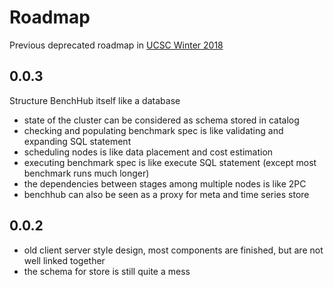 # Roadmap

Previous deprecated roadmap in [UCSC Winter 2018](legacy/roadmap-winter18.md)

## 0.0.3

Structure BenchHub itself like a database
 
- state of the cluster can be considered as schema stored in catalog
- checking and populating benchmark spec is like validating and expanding SQL statement
- scheduling nodes is like data placement and cost estimation
- executing benchmark spec is like execute SQL statement (except most benchmark runs much longer)
- the dependencies between stages among multiple nodes is like 2PC
- benchhub can also be seen as a proxy for meta and time series store

## 0.0.2

- old client server style design, most components are finished, but are not well linked together
- the schema for store is still quite a mess
